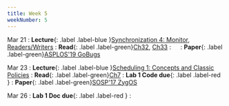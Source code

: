 ```yaml
---
title: Week 5
weekNumber: 5
---
```


Mar 21
: **Lecture**{: .label .label-blue }[Synchronization 4: Monitor, Readers/Writers](/sp23/assets/slides/lec09_synchronization4.pdf)
    : **Read**{: .label .label-green}[Ch32](https://pages.cs.wisc.edu/~remzi/OSTEP/threads-bugs.pdf), [Ch33](https://pages.cs.wisc.edu/~remzi/OSTEP/threads-events.pdf)
: &emsp;
    : **Paper**{: .label .label-green}[ASPLOS'19 GoBugs](https://dl.acm.org/doi/10.1145/3297858.3304069)

Mar 23
: **Lecture**{: .label .label-blue }[Scheduling 1: Concepts and Classic Policies](/sp23/assets/slides/lec10_scheduling1.pdf)
    : **Read**{: .label .label-green}[Ch7](https://pages.cs.wisc.edu/~remzi/OSTEP/cpu-sched.pdf)
: **Lab 1 Code due**{: .label .label-red }
    : **Paper**{: .label .label-green}[SOSP'17 ZygOS](https://dl.acm.org/doi/10.1145/3132747.3132780)

Mar 26
: **Lab 1 Doc due**{: .label .label-red }
    : &emsp;
